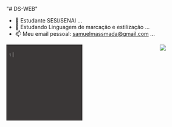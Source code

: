 "# DS-WEB" 

- 🔭 Estudante SESI/SENAI ...
- 🌱 Estudando Linguagem de marcação e estilização ...
- 📫 Meu email pessoal: samuelmassmada@gmail.com ...
<img align="left" heigh="200px" width="200px"  src="https://github.com/SamuelMassaranaMadalena/SamuelMassaranaMadalena/blob/main/img%20e%20gifs%20usar/1.gif?raw=true">
<img align="right" heigh="100px" width="100px" src="https://github.com/SamuelMassaranaMadalena/SamuelMassaranaMadalena/blob/main/img%20e%20gifs%20usar/download%20(2).gif?raw=true">
<br><br><br><br><br>